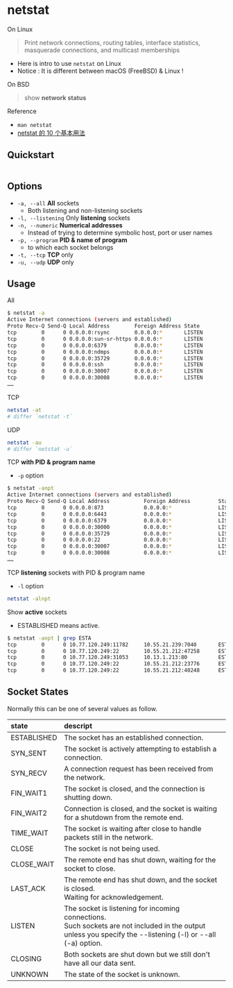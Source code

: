 # netstat

On Linux

> Print network connections, routing tables, interface statistics, masquerade connections, and multicast memberships

- Here is intro to use `netstat` on Linux
- Notice : It is different between macOS (FreeBSD) & Linux !

On BSD

> show **network status**

Reference

- `man netstat`
- [netstat 的 10 个基本用法](https://linux.cn/article-2434-1.html)

## Quickstart

```bash
```

## Options

- `-a, --all` **All** sockets
    - Both listening and non-listening sockets
- `-l, --listening` Only **listening** sockets
- `-n, --numeric` **Numerical addresses**
    - Instead of trying to determine symbolic host, port or user names
- `-p, --program` **PID & name of program**
    - to which each socket belongs
- `-t, --tcp` **TCP** only
- `-u, --udp` **UDP** only

## Usage

All

```bash
$ netstat -a
Active Internet connections (servers and established)
Proto Recv-Q Send-Q Local Address        Foreign Address State
tcp        0      0 0.0.0.0:rsync        0.0.0.0:*       LISTEN
tcp        0      0 0.0.0.0:sun-sr-https 0.0.0.0:*       LISTEN
tcp        0      0 0.0.0.0:6379         0.0.0.0:*       LISTEN
tcp        0      0 0.0.0.0:ndmps        0.0.0.0:*       LISTEN
tcp        0      0 0.0.0.0:35729        0.0.0.0:*       LISTEN
tcp        0      0 0.0.0.0:ssh          0.0.0.0:*       LISTEN
tcp        0      0 0.0.0.0:30007        0.0.0.0:*       LISTEN
tcp        0      0 0.0.0.0:30008        0.0.0.0:*       LISTEN
……
```

TCP

```bash
netstat -at
# differ `netstat -t`
```

UDP

```bash
netstat -au
# differ `netstat -u`
```

TCP **with PID & program name**

- `-p` option

```bash
$ netstat -anpt
Active Internet connections (servers and established)
Proto Recv-Q Send-Q Local Address           Foreign Address         State       PID/Program name
tcp        0      0 0.0.0.0:873             0.0.0.0:*               LISTEN      27010/rsync
tcp        0      0 0.0.0.0:6443            0.0.0.0:*               LISTEN      23876/nginx: master
tcp        0      0 0.0.0.0:6379            0.0.0.0:*               LISTEN      139858/redis-server
tcp        0      0 0.0.0.0:30000           0.0.0.0:*               LISTEN      207351/docker-proxy
tcp        0      0 0.0.0.0:35729           0.0.0.0:*               LISTEN      215844/node
tcp        0      0 0.0.0.0:22              0.0.0.0:*               LISTEN      1340/sshd
tcp        0      0 0.0.0.0:30007           0.0.0.0:*               LISTEN      139583/docker-proxy
tcp        0      0 0.0.0.0:30008           0.0.0.0:*               LISTEN      139601/docker-proxy
……
```

TCP **listening** sockets with PID & program name

- `-l` option

```bash
netstat -alnpt
```

Show **active** sockets

- ESTABLISHED means active.

```bash
$ netstat -anpt | grep ESTA
tcp        0      0 10.77.120.249:11782     10.55.21.239:7040       ESTABLISHED 125791/./watchagent
tcp        0      0 10.77.120.249:22        10.55.21.212:47258      ESTABLISHED 182784/sshd: zhiyua
tcp        0      0 10.77.120.249:31053     10.13.1.213:80          ESTABLISHED 73030/gitlab-runner
tcp        0      0 10.77.120.249:22        10.55.21.212:23776      ESTABLISHED 130507/sshd: zhiyua
tcp        0      0 10.77.120.249:22        10.55.21.212:40248      ESTABLISHED 169309/sshd: zhiyua
```

## Socket States

Normally this can be one of several values as follow.

|state|descript|
|:-|:-|
|ESTABLISHED|The socket has an established connection.|
|SYN_SENT|The socket is actively attempting to establish a connection.|
|SYN_RECV|A connection request has been received from the network.|
|FIN_WAIT1|The socket is closed, and the connection is shutting down.|
|FIN_WAIT2|Connection is closed, and the socket is waiting for a shutdown from the remote end.|
|TIME_WAIT|The socket is waiting after close to handle packets still in the network.|
|CLOSE|The socket is not being used.|
|CLOSE_WAIT|The remote end has shut down, waiting for the socket to close.|
|LAST_ACK|The remote end has shut down, and the socket is closed. <br/> Waiting for acknowledgement.|
|LISTEN|The socket is listening for incoming connections. <br/> Such sockets are not included in the output <br/> unless you  specify the --listening (-l) or --all (-a) option.|
|CLOSING|Both sockets are shut down but we still don't have all our data sent.|
|UNKNOWN|The state of the socket is unknown.|
